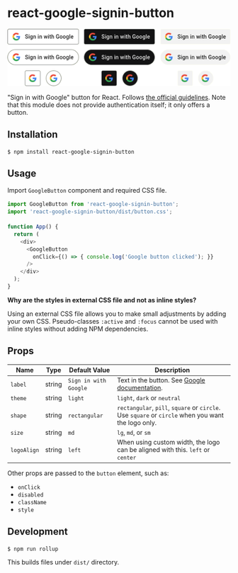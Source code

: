 # react-google-signin-button

![Preview Image](docs/sign-in-with-google.png)

"Sign in with Google" button for React. Follows [the official guidelines](https://developers.google.com/identity/branding-guidelines). Note that this module does not provide authentication itself; it only offers a button.

## Installation

```shell
$ npm install react-google-signin-button
```

## Usage

Import `GoogleButton` component and required CSS file.

```js
import GoogleButton from 'react-google-signin-button';
import 'react-google-signin-button/dist/button.css';

function App() {
  return (
    <div>
      <GoogleButton
        onClick={() => { console.log('Google button clicked'); }}
      />
    </div>
  );
}
```

**Why are the styles in external CSS file and not as inline styles?**

Using an external CSS file allows you to make small adjustments by
adding your own CSS. Pseudo-classes `:active` and `:focus` cannot
be used with inline styles without adding NPM dependencies.

## Props

| Name | Type | Default Value | Description |
| ---- | ---- | ------------- | ----------- |
| `label` | string | `Sign in with Google` | Text in the button. See [Google documentation](https://developers.google.com/identity/branding-guidelines). |
| `theme` | string | `light` | `light`, `dark` or `neutral` |
| `shape` | string | `rectangular` | `rectangular`, `pill`, `square` or `circle`. Use `square` or `circle` when you want the logo only. |
| `size` | string | `md` | `lg`, `md`, or `sm` |
| `logoAlign` | string | `left` | When using custom width, the logo can be aligned with this. `left` or `center` |

Other props are passed to the `button` element, such as:
* `onClick`
* `disabled`
* `className`
* `style`

## Development

```shell
$ npm run rollup
```

This builds files under `dist/` directory.
